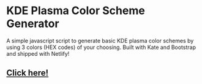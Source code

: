 # KDE Plasma Color Scheme Generator

A simple javascript script to generate basic KDE plasma color schemes by using 3 colors (HEX codes) of your choosing. Built with Kate and Bootstrap and shipped with Netlify!
## [Click here!](https://plasmacolorschemegenerator.netlify.app)
